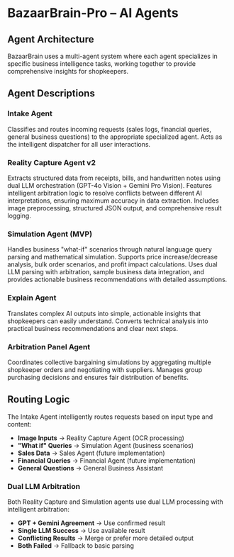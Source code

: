 # BazaarBrain-Pro – AI Agents

## Agent Architecture

BazaarBrain uses a multi-agent system where each agent specializes in specific business intelligence tasks, working together to provide comprehensive insights for shopkeepers.

## Agent Descriptions

### Intake Agent
Classifies and routes incoming requests (sales logs, financial queries, general business questions) to the appropriate specialized agent. Acts as the intelligent dispatcher for all user interactions.

### Reality Capture Agent v2
Extracts structured data from receipts, bills, and handwritten notes using dual LLM orchestration (GPT-4o Vision + Gemini Pro Vision). Features intelligent arbitration logic to resolve conflicts between different AI interpretations, ensuring maximum accuracy in data extraction. Includes image preprocessing, structured JSON output, and comprehensive result logging.

### Simulation Agent (MVP)
Handles business "what-if" scenarios through natural language query parsing and mathematical simulation. Supports price increase/decrease analysis, bulk order scenarios, and profit impact calculations. Uses dual LLM parsing with arbitration, sample business data integration, and provides actionable business recommendations with detailed assumptions.

### Explain Agent
Translates complex AI outputs into simple, actionable insights that shopkeepers can easily understand. Converts technical analysis into practical business recommendations and clear next steps.

### Arbitration Panel Agent
Coordinates collective bargaining simulations by aggregating multiple shopkeeper orders and negotiating with suppliers. Manages group purchasing decisions and ensures fair distribution of benefits.

## Routing Logic

The Intake Agent intelligently routes requests based on input type and content:

- **Image Inputs** → Reality Capture Agent (OCR processing)
- **"What if" Queries** → Simulation Agent (business scenarios)
- **Sales Data** → Sales Agent (future implementation)
- **Financial Queries** → Financial Agent (future implementation)
- **General Questions** → General Business Assistant

### Dual LLM Arbitration
Both Reality Capture and Simulation agents use dual LLM processing with intelligent arbitration:
- **GPT + Gemini Agreement** → Use confirmed result
- **Single LLM Success** → Use available result
- **Conflicting Results** → Merge or prefer more detailed output
- **Both Failed** → Fallback to basic parsing
